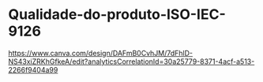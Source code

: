 # Qualidade-do-produto-ISO-IEC-9126
https://www.canva.com/design/DAFmB0CvhJM/7dFhlD-NS43xiZRKhGfkeA/edit?analyticsCorrelationId=30a25779-8371-4acf-a513-2266f9404a99
